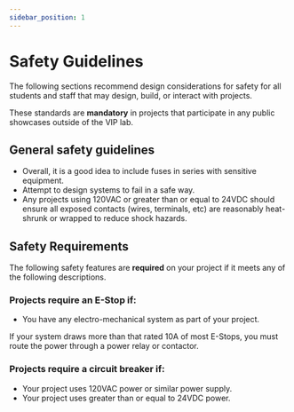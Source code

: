 ```yaml
---
sidebar_position: 1
---
```

# Safety Guidelines

The following sections recommend design considerations for safety for all students
and staff that may design, build, or interact with projects.

These standards are **mandatory** in projects that participate in any public
showcases outside of the VIP lab.

## General safety guidelines

* Overall, it is a good idea to include fuses in series with sensitive equipment.
* Attempt to design systems to fail in a safe way.
* Any projects using 120VAC or greater than or equal to 24VDC should ensure
all exposed contacts (wires, terminals, etc) are reasonably heat-shrunk or wrapped to
reduce shock hazards.

## Safety Requirements

The following safety features are **required** on your project if it meets
any of the following descriptions.

### Projects require an E-Stop if:

* You have any electro-mechanical system as part of your project.

If your system draws more than that rated 10A of most E-Stops, you must route
the power through a power relay or contactor.

### Projects require a circuit breaker if:

* Your project uses 120VAC power or similar power supply.
* Your project uses greater than or equal to 24VDC power.
